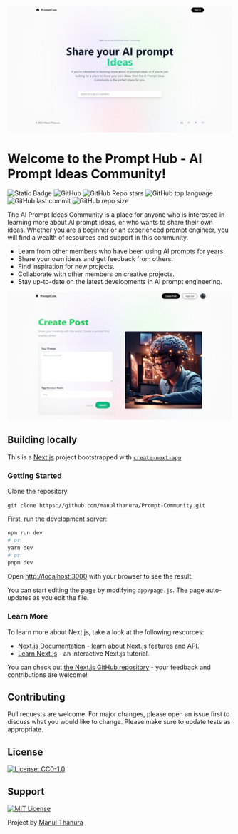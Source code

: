 ![AI Prompt Ideas Community](/public/assets/md/home.png)

# Welcome to the Prompt Hub - AI Prompt Ideas Community!

![Static Badge](https://img.shields.io/badge/Repo-Prompt_Community-orange) ![GitHub](https://img.shields.io/github/license/manulthanura/Prompt-Community) ![GitHub Repo stars](https://img.shields.io/github/stars/manulthanura/Prompt-Community?color=yellow) ![GitHub top language](https://img.shields.io/github/languages/top/manulthanura/Prompt-Community) ![GitHub last commit](https://img.shields.io/github/last-commit/manulthanura/Prompt-Community) ![GitHub repo size](https://img.shields.io/github/repo-size/manulthanura/Prompt-Community)


The AI Prompt Ideas Community is a place for anyone who is interested in learning more about AI prompt ideas, or who wants to share their own ideas. Whether you are a beginner or an experienced prompt engineer, you will find a wealth of resources and support in this community.

- Learn from other members who have been using AI prompts for years.
- Share your own ideas and get feedback from others.
- Find inspiration for new projects.
- Collaborate with other members on creative projects.
- Stay up-to-date on the latest developments in AI prompt engineering.

![AI Prompt Ideas Community](/public/assets/md/cp.png)

## Building locally

This is a [Next.js](https://nextjs.org/) project bootstrapped with [`create-next-app`](https://github.com/vercel/next.js/tree/canary/packages/create-next-app).

### Getting Started

Clone the repository

`git clone https://github.com/manulthanura/Prompt-Community.git`

First, run the development server:

```bash
npm run dev
# or
yarn dev
# or
pnpm dev
```

Open [http://localhost:3000](http://localhost:3000) with your browser to see the result.

You can start editing the page by modifying `app/page.js`. The page auto-updates as you edit the file.

### Learn More

To learn more about Next.js, take a look at the following resources:

- [Next.js Documentation](https://nextjs.org/docs) - learn about Next.js features and API.
- [Learn Next.js](https://nextjs.org/learn) - an interactive Next.js tutorial.

You can check out [the Next.js GitHub repository](https://github.com/vercel/next.js/) - your feedback and contributions are welcome!

## Contributing

Pull requests are welcome. For major changes, please open an issue first to discuss what you would like to change.
Please make sure to update tests as appropriate.

## License
[![License: CC0-1.0](https://img.shields.io/badge/License-CC0_1.0-lightgrey.svg)](http://creativecommons.org/publicdomain/zero/1.0/)

## Support

[![MIT License](https://img.shields.io/badge/Donate-Buy%20Me%20A%20Coffee-orange.svg?style=flat-square&logo=buymeacoffee)](https://www.buymeacoffee.com/manulthanura)

Project by [Manul Thanura](https://github.com/manulthanura)
